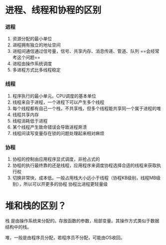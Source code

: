 # 进程、线程和协程的区别
### 进程
1. 资源分配的最小单位
2. 进程拥有独立的地址空间
3. 进程间通信通过信号量，信号、共享内存、消息传递、管道、队列 ==会经常考这个问题==
4. 进程由操作系统调度
5. 多进程方式比多线程稳定

### 线程

1. 程序执行的最小单元。CPU调度的基本单位
2. 线程来自于进程，一个进程下可以产生多个线程
3. 每个线程都有自己一个栈，不共享栈，但多个线程能共享同一个属于进程的堆
4. 线程共享内存
5. 线程消耗低于进程
6. 某个线程产生致命错误会导致进程奔溃
7. 线程间读写变量存在锁的问题处理起来相对麻烦
### 协程
1. 协程的控制由应用程序显式调度，非抢占式的
2. 协程的执行最终靠的还是线程，应用程序来调度协程选择合适的线程来获取执行权
3. 切换非常快，成本低。一般占用栈大小远小于线程（协程KB级别，线程MB级别），所以可以开更多的协程
协程比进程更轻量级

# 堆和栈的区别？
栈 是由操作系统来分配的。存放函数的参数，局部变量。其操作方式类似于数据结构中的栈。

堆，一般是由程序员分配，若程序员不分配，可能由OS收回。

